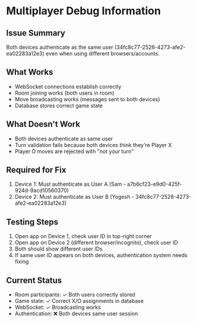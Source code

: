 # Multiplayer Debug Information

## Issue Summary
Both devices authenticate as the same user (34fc8c77-2526-4273-afe2-ea02283a12e3) even when using different browsers/accounts.

## What Works
- WebSocket connections establish correctly
- Room joining works (both users in room)
- Move broadcasting works (messages sent to both devices)
- Database stores correct game state

## What Doesn't Work
- Both devices authenticate as same user
- Turn validation fails because both devices think they're Player X
- Player O moves are rejected with "not your turn"

## Required for Fix
1. Device 1: Must authenticate as User A (Sam - a7b6cf23-e9d0-425f-924d-9acd10560370)
2. Device 2: Must authenticate as User B (Yogesh - 34fc8c77-2526-4273-afe2-ea02283a12e3)

## Testing Steps
1. Open app on Device 1, check user ID in top-right corner
2. Open app on Device 2 (different browser/incognito), check user ID
3. Both should show different user IDs
4. If same user ID appears on both devices, authentication system needs fixing

## Current Status
- Room participants: ✓ Both users correctly stored
- Game state: ✓ Correct X/O assignments in database
- WebSocket: ✓ Broadcasting works
- Authentication: ❌ Both devices same user session